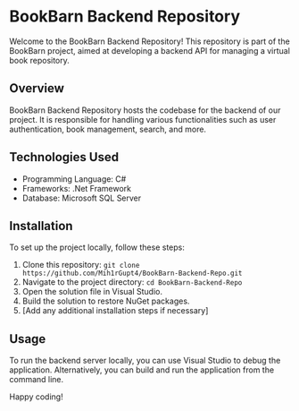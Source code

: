 # BookBarn Backend Repository

Welcome to the BookBarn Backend Repository! This repository is part of the BookBarn project, aimed at developing a backend API for managing a virtual book repository.

## Overview

BookBarn Backend Repository hosts the codebase for the backend of our project. It is responsible for handling various functionalities such as user authentication, book management, search, and more.

## Technologies Used

- Programming Language: C#
- Frameworks: .Net Framework
- Database: Microsoft SQL Server

## Installation

To set up the project locally, follow these steps:

1. Clone this repository: `git clone https://github.com/Mih1rGupt4/BookBarn-Backend-Repo.git`
2. Navigate to the project directory: `cd BookBarn-Backend-Repo`
3. Open the solution file in Visual Studio.
4. Build the solution to restore NuGet packages.
5. [Add any additional installation steps if necessary]

## Usage

To run the backend server locally, you can use Visual Studio to debug the application. Alternatively, you can build and run the application from the command line.

Happy coding!
